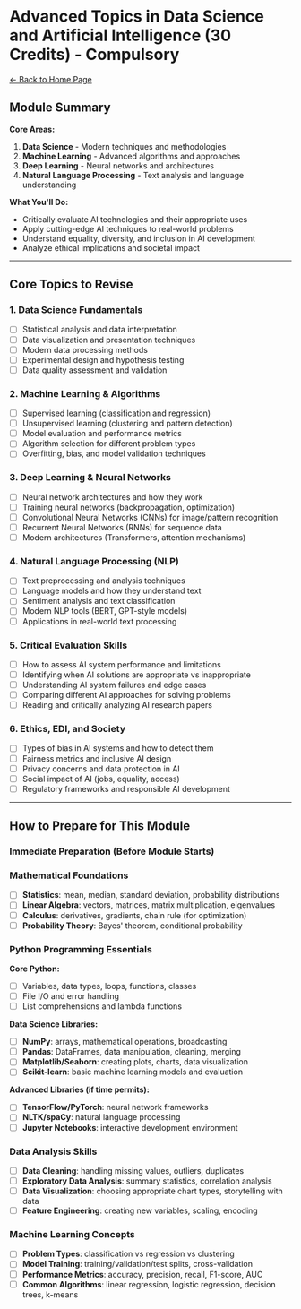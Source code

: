 # Advanced Topics in Data Science and Artificial Intelligence (30 Credits) - Compulsory

[← Back to Home Page](../MDX%202025-2025%20Final%20Year.md)

## Module Summary

**Core Areas:**

1. **Data Science** - Modern techniques and methodologies
2. **Machine Learning** - Advanced algorithms and approaches
3. **Deep Learning** - Neural networks and architectures
4. **Natural Language Processing** - Text analysis and language understanding

**What You'll Do:**

- Critically evaluate AI technologies and their appropriate uses
- Apply cutting-edge AI techniques to real-world problems
- Understand equality, diversity, and inclusion in AI development
- Analyze ethical implications and societal impact

---

## Core Topics to Revise

### 1. **Data Science Fundamentals**

- [ ] Statistical analysis and data interpretation
- [ ] Data visualization and presentation techniques
- [ ] Modern data processing methods
- [ ] Experimental design and hypothesis testing
- [ ] Data quality assessment and validation

### 2. **Machine Learning & Algorithms**

- [ ] Supervised learning (classification and regression)
- [ ] Unsupervised learning (clustering and pattern detection)
- [ ] Model evaluation and performance metrics
- [ ] Algorithm selection for different problem types
- [ ] Overfitting, bias, and model validation techniques

### 3. **Deep Learning & Neural Networks**

- [ ] Neural network architectures and how they work
- [ ] Training neural networks (backpropagation, optimization)
- [ ] Convolutional Neural Networks (CNNs) for image/pattern recognition
- [ ] Recurrent Neural Networks (RNNs) for sequence data
- [ ] Modern architectures (Transformers, attention mechanisms)

### 4. **Natural Language Processing (NLP)**

- [ ] Text preprocessing and analysis techniques
- [ ] Language models and how they understand text
- [ ] Sentiment analysis and text classification
- [ ] Modern NLP tools (BERT, GPT-style models)
- [ ] Applications in real-world text processing

### 5. **Critical Evaluation Skills**

- [ ] How to assess AI system performance and limitations
- [ ] Identifying when AI solutions are appropriate vs inappropriate
- [ ] Understanding AI system failures and edge cases
- [ ] Comparing different AI approaches for solving problems
- [ ] Reading and critically analyzing AI research papers

### 6. **Ethics, EDI, and Society**

- [ ] Types of bias in AI systems and how to detect them
- [ ] Fairness metrics and inclusive AI design
- [ ] Privacy concerns and data protection in AI
- [ ] Social impact of AI (jobs, equality, access)
- [ ] Regulatory frameworks and responsible AI development

---

## How to Prepare for This Module

### **Immediate Preparation (Before Module Starts)**

### **Mathematical Foundations**

- [ ] **Statistics**: mean, median, standard deviation, probability distributions
- [ ] **Linear Algebra**: vectors, matrices, matrix multiplication, eigenvalues
- [ ] **Calculus**: derivatives, gradients, chain rule (for optimization)
- [ ] **Probability Theory**: Bayes' theorem, conditional probability

### **Python Programming Essentials**

**Core Python:**

- [ ] Variables, data types, loops, functions, classes
- [ ] File I/O and error handling
- [ ] List comprehensions and lambda functions

**Data Science Libraries:**

- [ ] **NumPy**: arrays, mathematical operations, broadcasting
- [ ] **Pandas**: DataFrames, data manipulation, cleaning, merging
- [ ] **Matplotlib/Seaborn**: creating plots, charts, data visualization
- [ ] **Scikit-learn**: basic machine learning models and evaluation

**Advanced Libraries (if time permits):**

- [ ] **TensorFlow/PyTorch**: neural network frameworks
- [ ] **NLTK/spaCy**: natural language processing
- [ ] **Jupyter Notebooks**: interactive development environment

### **Data Analysis Skills**

- [ ] **Data Cleaning**: handling missing values, outliers, duplicates
- [ ] **Exploratory Data Analysis**: summary statistics, correlation analysis
- [ ] **Data Visualization**: choosing appropriate chart types, storytelling with data
- [ ] **Feature Engineering**: creating new variables, scaling, encoding

### **Machine Learning Concepts**

- [ ] **Problem Types**: classification vs regression vs clustering
- [ ] **Model Training**: training/validation/test splits, cross-validation
- [ ] **Performance Metrics**: accuracy, precision, recall, F1-score, AUC
- [ ] **Common Algorithms**: linear regression, logistic regression, decision trees, k-means
